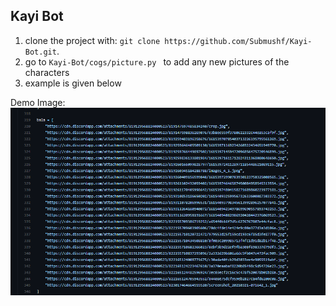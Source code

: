 ## Kayi Bot

1. clone the project with: ```git clone https://github.com/Submushf/Kayi-Bot.git```.
2. go to ```Kayi-Bot/cogs/picture.py ``` to add any new pictures of the characters 
3. example is given below 

Demo Image:
![](demo.PNG)  